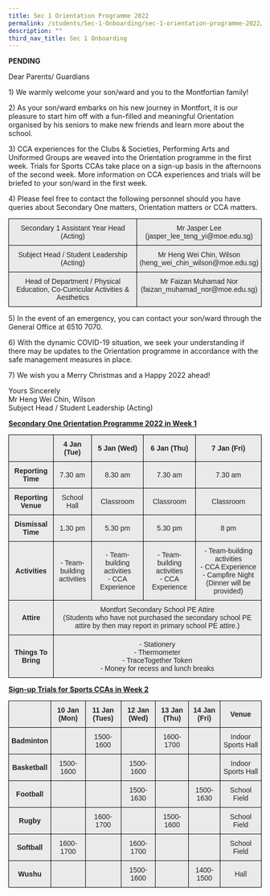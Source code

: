 ```yaml
---
title: Sec 1 Orientation Programme 2022
permalink: /students/Sec-1-Onboarding/sec-1-orientation-programme-2022/
description: ""
third_nav_title: Sec 1 Onboarding
---
```

**PENDING**

Dear Parents/ Guardians

1) We warmly welcome your son/ward and you to the Montfortian family!

2) As your son/ward embarks on his new journey in Montfort, it is our pleasure to start him off with a fun-filled and meaningful Orientation organised by his seniors to make new friends and learn more about the school.

3) CCA experiences for the Clubs & Societies, Performing Arts and Uniformed Groups are weaved into the Orientation programme in the first week. Trials for Sports CCAs take place on a sign-up basis in the afternoons of the second week. More information on CCA experiences and trials will be briefed to your son/ward in the first week.

4) Please feel free to contact the following personnel should you have queries about Secondary One matters, Orientation matters or CCA matters.

<style type="text/css">
.tg  {border-collapse:collapse;border-spacing:0;margin:0px auto;}
.tg td{border-color:black;border-style:solid;border-width:1px;font-family:Arial, sans-serif;font-size:14px;
  overflow:hidden;padding:10px 5px;word-break:normal;}
.tg th{border-color:black;border-style:solid;border-width:1px;font-family:Arial, sans-serif;font-size:14px;
  font-weight:normal;overflow:hidden;padding:10px 5px;word-break:normal;}
.tg .tg-ii8k{background-color:#EAEAEA;color:#222;text-align:center;vertical-align:top}
</style>
<table class="tg">
<tbody>
  <tr>
    <td class="tg-ii8k">Secondary 1 Assistant Year Head<br>(Acting)</td>
    <td class="tg-ii8k">Mr Jasper Lee <br>(jasper_lee_teng_yi@moe.edu.sg)</td>
  </tr>
  <tr>
    <td class="tg-ii8k">Subject Head / Student Leadership (Acting)</td>
    <td class="tg-ii8k">Mr Heng Wei Chin, Wilson<br>(heng_wei_chin_wilson@moe.edu.sg)</td>
  </tr>
  <tr>
    <td class="tg-ii8k">Head of Department / Physical Education, Co-Curricular Activities &amp; Aesthetics</td>
    <td class="tg-ii8k">Mr Faizan Muhamad Nor <br>(faizan_muhamad_nor@moe.edu.sg)</td>
  </tr>
</tbody>
</table>

5) In the event of an emergency, you can contact your son/ward through the General Office at 6510 7070.

6) With the dynamic COVID-19 situation, we seek your understanding if there may be updates to the Orientation programme in accordance with the safe management measures in place.

7) We wish you a Merry Christmas and a Happy 2022 ahead!

Yours Sincerely   
Mr Heng Wei Chin, Wilson    
Subject Head / Student Leadership (Acting)

**<u>Secondary One Orientation Programme 2022 in Week 1</u>**

<style type="text/css">
.tg  {border-collapse:collapse;border-spacing:0;margin:0px auto;}
.tg td{border-color:black;border-style:solid;border-width:1px;font-family:Arial, sans-serif;font-size:14px;
  overflow:hidden;padding:10px 5px;word-break:normal;}
.tg th{border-color:black;border-style:solid;border-width:1px;font-family:Arial, sans-serif;font-size:14px;
  font-weight:normal;overflow:hidden;padding:10px 5px;word-break:normal;}
.tg .tg-j0e3{background-color:#EAEAEA;color:#222;font-weight:bold;text-align:center;vertical-align:middle}
.tg .tg-ku5w{background-color:#EAEAEA;color:#222;text-align:center;vertical-align:middle}
</style>
<table class="tg">
<tbody>
  <tr>
    <td class="tg-j0e3"> </td>
    <td class="tg-j0e3">4 Jan (Tue)</td>
    <td class="tg-j0e3">5 Jan (Wed)</td>
    <td class="tg-j0e3">6 Jan (Thu)</td>
    <td class="tg-j0e3">7 Jan (Fri)</td>
  </tr>
  <tr>
    <td class="tg-j0e3">Reporting Time</td>
    <td class="tg-ku5w">7.30 am</td>
    <td class="tg-ku5w">8.30 am</td>
    <td class="tg-ku5w">7.30 am</td>
    <td class="tg-ku5w">7.30 am</td>
  </tr>
  <tr>
    <td class="tg-j0e3">Reporting Venue</td>
    <td class="tg-ku5w">School Hall</td>
    <td class="tg-ku5w">Classroom</td>
    <td class="tg-ku5w">Classroom</td>
    <td class="tg-ku5w">Classroom</td>
  </tr>
  <tr>
    <td class="tg-j0e3">Dismissal Time</td>
    <td class="tg-ku5w">1.30 pm</td>
    <td class="tg-ku5w">5.30 pm</td>
    <td class="tg-ku5w">5.30 pm</td>
    <td class="tg-ku5w">8 pm</td>
  </tr>
  <tr>
    <td class="tg-j0e3">Activities</td>
    <td class="tg-ku5w">- Team-building <br>activities</td>
    <td class="tg-ku5w">- Team-building activities<br>- CCA Experience</td>
    <td class="tg-ku5w">- Team-building activities<br>- CCA Experience</td>
    <td class="tg-ku5w">- Team-building activities<br>- CCA Experience<br>- Campfire Night (Dinner will be provided)</td>
  </tr>
  <tr>
    <td class="tg-j0e3">Attire</td>
    <td class="tg-ku5w" colspan="4">Montfort Secondary School PE Attire<br>(Students who have not purchased the secondary school PE attire by then may report in primary school PE attire.)</td>
  </tr>
  <tr>
    <td class="tg-j0e3">Things To Bring</td>
    <td class="tg-ku5w" colspan="4">- Stationery<br>- Thermometer<br>- TraceTogether Token<br>- Money for recess and lunch breaks</td>
  </tr>
</tbody>
</table>

**<u>Sign-up Trials for Sports CCAs in Week 2</u>**

<style type="text/css">
.tg  {border-collapse:collapse;border-spacing:0;margin:0px auto;}
.tg td{border-color:black;border-style:solid;border-width:1px;font-family:Arial, sans-serif;font-size:14px;
  overflow:hidden;padding:10px 5px;word-break:normal;}
.tg th{border-color:black;border-style:solid;border-width:1px;font-family:Arial, sans-serif;font-size:14px;
  font-weight:normal;overflow:hidden;padding:10px 5px;word-break:normal;}
.tg .tg-j0e3{background-color:#EAEAEA;color:#222;font-weight:bold;text-align:center;vertical-align:middle}
.tg .tg-ku5w{background-color:#EAEAEA;color:#222;text-align:center;vertical-align:middle}
</style>
<table class="tg">
<tbody>
  <tr>
    <td class="tg-j0e3"> </td>
    <td class="tg-j0e3">10 Jan (Mon)</td>
    <td class="tg-j0e3">11 Jan (Tues)</td>
    <td class="tg-j0e3">12 Jan (Wed)</td>
    <td class="tg-j0e3">13 Jan (Thu)</td>
    <td class="tg-j0e3">14 Jan (Fri)</td>
    <td class="tg-j0e3">Venue</td>
  </tr>
  <tr>
    <td class="tg-j0e3">Badminton</td>
    <td class="tg-ku5w"> </td>
    <td class="tg-ku5w">1500-1600</td>
    <td class="tg-ku5w"> </td>
    <td class="tg-ku5w">1600-1700</td>
    <td class="tg-ku5w"> </td>
    <td class="tg-ku5w">Indoor Sports Hall</td>
  </tr>
  <tr>
    <td class="tg-j0e3">Basketball</td>
    <td class="tg-ku5w">1500-1600</td>
    <td class="tg-ku5w"> </td>
    <td class="tg-ku5w">1500-1600</td>
    <td class="tg-ku5w"> </td>
    <td class="tg-ku5w"> </td>
    <td class="tg-ku5w">Indoor Sports Hall</td>
  </tr>
  <tr>
    <td class="tg-j0e3">Football</td>
    <td class="tg-ku5w"> </td>
    <td class="tg-ku5w"> </td>
    <td class="tg-ku5w">1500-1630</td>
    <td class="tg-ku5w"> </td>
    <td class="tg-ku5w">1500-1630</td>
    <td class="tg-ku5w">School Field</td>
  </tr>
  <tr>
    <td class="tg-j0e3">Rugby</td>
    <td class="tg-ku5w"> </td>
    <td class="tg-ku5w">1600-1700</td>
    <td class="tg-ku5w"> </td>
    <td class="tg-ku5w">1500-1600</td>
    <td class="tg-ku5w"> </td>
    <td class="tg-ku5w">School Field</td>
  </tr>
  <tr>
    <td class="tg-j0e3">Softball</td>
    <td class="tg-ku5w">1600-1700</td>
    <td class="tg-ku5w"> </td>
    <td class="tg-ku5w">1600-1700</td>
    <td class="tg-ku5w"> </td>
    <td class="tg-ku5w"> </td>
    <td class="tg-ku5w">School Field</td>
  </tr>
  <tr>
    <td class="tg-j0e3">Wushu</td>
    <td class="tg-ku5w"> </td>
    <td class="tg-ku5w"> </td>
    <td class="tg-ku5w">1500-1600</td>
    <td class="tg-ku5w"> </td>
    <td class="tg-ku5w">1400-1500</td>
    <td class="tg-ku5w">Hall</td>
  </tr>
</tbody>
</table>